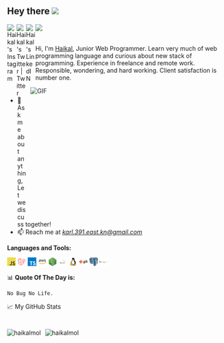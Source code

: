 ## Hey there <img src="https://media.giphy.com/media/hvRJCLFzcasrR4ia7z/giphy.gif" width="25px">
<a href="https://www.instagram.com/haikalfairuzimaulana_/">
  <img align="left" alt="Haikal's Instagram" width="22px" src="https://upload.wikimedia.org/wikipedia/commons/thumb/e/e7/Instagram_logo_2016.svg/768px-Instagram_logo_2016.svg.png" />
</a>
<a href="https://twitter.com/Annaa1623">
  <img align="left" alt="Haikal's Twitter | Twitter" width="22px" src="https://raw.githubusercontent.com/peterthehan/peterthehan/master/assets/twitter.svg" />
</a>
<a href="https://www.linkedin.com/in/haikal-fairuzi-maulana-4227ab213/">
  <img align="left" alt="Haikal's LinkedIN" width="22px" src="https://raw.githubusercontent.com/peterthehan/peterthehan/master/assets/linkedin.svg" />
</a>

<img src="https://komarev.com/ghpvc/?username=haikalmol&color=blue&style=flat-square" align="left" />

<br />
<br />

Hi, I'm [Haikal](https://www.linkedin.com/in/haikal-fairuzi-maulana-4227ab213/), Junior Web Programmer. Learn very much
of web programming language and curious about new stack of
programming. Experience in freelance and remote work.
Responsible, wondering, and hard working. Client satisfaction is
number one.

  <img align="right" style="margin-left: 10px" alt="GIF" src="https://media.giphy.com/media/L1R1tvI9svkIWwpVYr/giphy.gif?raw=true" width="450" height="300" />


- 💬 Ask me about anything, Let we discuss together!
- 📫 Reach me at <i>karl.391.east.kn@gmail.com</i>

**Languages and Tools:**  

<code><img height="20" src="https://raw.githubusercontent.com/github/explore/80688e429a7d4ef2fca1e82350fe8e3517d3494d/topics/javascript/javascript.png"></code>
<code><img height="20" src="https://raw.githubusercontent.com/github/explore/80688e429a7d4ef2fca1e82350fe8e3517d3494d/topics/laravel/laravel.png"></code>
<code><img height="20" src="https://raw.githubusercontent.com/github/explore/80688e429a7d4ef2fca1e82350fe8e3517d3494d/topics/typescript/typescript.png"></code>
<code><img height="20" src="https://raw.githubusercontent.com/github/explore/fbceb94436312b6dacde68d122a5b9c7d11f9524/topics/aws/aws.png"></code>
<code><img height="20" src="https://raw.githubusercontent.com/github/explore/80688e429a7d4ef2fca1e82350fe8e3517d3494d/topics/nodejs/nodejs.png"></code>
<code><img height="20" src="https://raw.githubusercontent.com/github/explore/80688e429a7d4ef2fca1e82350fe8e3517d3494d/topics/mysql/mysql.png"></code>
<code><img height="20" src="https://raw.githubusercontent.com/github/explore/80688e429a7d4ef2fca1e82350fe8e3517d3494d/topics/linux/linux.png"></code>
<code><img height="20" src="https://raw.githubusercontent.com/github/explore/80688e429a7d4ef2fca1e82350fe8e3517d3494d/topics/git/git.png"></code>
<code><img height="20" src="https://raw.githubusercontent.com/github/explore/80688e429a7d4ef2fca1e82350fe8e3517d3494d/topics/postgresql/postgresql.png"></code>
<code><img height="20" src="https://raw.githubusercontent.com/github/explore/80688e429a7d4ef2fca1e82350fe8e3517d3494d/topics/mongodb/mongodb.png"></code>

📊 **Quote Of The Day is:**
<!--START_SECTION:waka-->
```text
No Bug No Life.
```
<!--END_SECTION:waka-->

📈 My GitHub Stats

<div style="display: inline-flex;margin-top: 10px;justify-content: space-evenly">
<div>
<p> <img src="https://github-readme-stats.vercel.app/api?username=haikalmol&show_icons=true&theme=algolia" alt="haikalmol" />
</div>
<div style="margin: 0 5px">
</div>
<div>
<p> <img src="https://github-readme-stats.vercel.app/api/top-langs/?username=anuraghazra&layout=compact&show_icons=true&theme=algolia" alt="haikalmol" />
</div>
</div>


